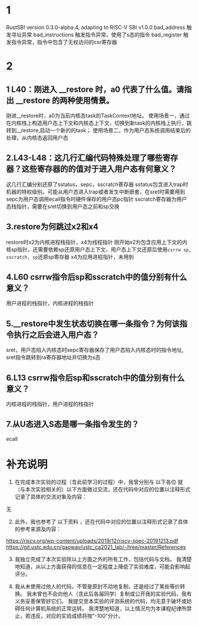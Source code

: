 # 1
RustSBI version 0.3.0-alpha.4, adapting to RISC-V SBI v1.0.0
bad_address 触发寻址异常
bad_instructions 触发指令异常，使用了s态的指令
bad_register 触发指令异常，指令中包含了无权访问的csr寄存器
# 2
## 1 L40：刚进入 __restore 时，a0 代表了什么值。请指出 __restore 的两种使用情景。
刚进__restore时，a0为当前内核态task的TaskContext地址。
使用场景一，通过在内核栈上构造用户态上下文和内核态上下文，切换到新task的内核栈上执行，跳转到__restore,启动一个新的的task；
使用场景二，作为用户态系统调用结束后的处理，从内核态返回用户态
## 2.L43-L48：这几行汇编代码特殊处理了哪些寄存器？这些寄存器的的值对于进入用户态有何意义？
这几行汇编分别还原了sstatus，sepc，sscratch寄存器
sstatus包含进入trap时机器的特权级别，可能从用户态进入trap或者发生中断嵌套，在sret时需要用到
sepc为用户态调用ecall指令时硬件保存的用户态pc指针
sscratch寄存器为用户态栈指针，需要在sret切换到用户态之前和sp交换
## 3.restore为何跳过x2和x4
restore时x2为内核进程栈指针，x4为线程指针
刚开始x2为包含应用上下文的内核sp指针，还需要依赖sp还原用户态上下文，用户态上下文还原后使用`csrrw sp, sscratch, sp`还原sp寄存器
x4为应用进程指针，未用到
## 4.L60 csrrw指令后sp和sscratch中的值分别有什么意义？
用户进程的栈指针，内核进程的栈指针
## 5.__restore中发生状态切换在哪一条指令？为何该指令执行之后会进入用户态？
sret，用户态陷入内核态时sepc寄存器保存了用户态陷入内核态时的指令地址, sret指令跳转到ra寄存器地址并切换为s态
## 6.L13 csrrw指令后sp和sscratch中的值分别有什么意义？
内核进程的栈指针，用户进程的栈指针
## 7.从U态进入S态是哪一条指令发生的？
ecall

# 补充说明

1. 在完成本次实验的过程（含此前学习的过程）中，我曾分别与 以下各位 就（与本次实验相关的）以下方面做过交流，还在代码中对应的位置以注释形式记录了具体的交流对象及内容：

无

2. 此外，我也参考了 以下资料 ，还在代码中对应的位置以注释形式记录了具体的参考来源及内容：

https://riscv.org/wp-content/uploads/2019/12/riscv-spec-20191213.pdf
https://git.ustc.edu.cn/gaoway/ustc_ca2021_lab/-/tree/master/References

3. 我独立完成了本次实验除以上方面之外的所有工作，包括代码与文档。 我清楚地知道，从以上方面获得的信息在一定程度上降低了实验难度，可能会影响起评分。

4. 我从未使用过他人的代码，不管是原封不动地复制，还是经过了某些等价转换。 我未曾也不会向他人（含此后各届同学）复制或公开我的实验代码，我有义务妥善保管好它们。 我提交至本实验的评测系统的代码，均无意于破坏或妨碍任何计算机系统的正常运转。 我清楚地知道，以上情况均为本课程纪律所禁止，若违反，对应的实验成绩将按“-100”分计。
